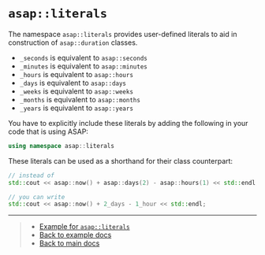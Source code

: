 # `asap::literals`

The namespace `asap::literals` provides user-defined literals to aid in construction of `asap::duration` classes.

- `_seconds` is equivalent to `asap::seconds`
- `_minutes` is equivalent to `asap::minutes`
- `_hours` is equivalent to `asap::hours`
- `_days` is equivalent to `asap::days`
- `_weeks` is equivalent to `asap::weeks`
- `_months` is equivalent to `asap::months`
- `_years` is equivalent to `asap::years`

You have to explicitly include these literals by adding the following in your code that is using ASAP:

```cpp
using namespace asap::literals
```

These literals can be used as a shorthand for their class counterpart:

```cpp
// instead of
std::cout << asap::now() + asap::days(2) - asap::hours(1) << std::endl;

// you can write
std::cout << asap::now() + 2_days - 1_hour << std::endl;
```

---

> - [Example for `asap::literals`](literals.cc)
> - [Back to example docs](../)
> - [Back to main docs](../../)

